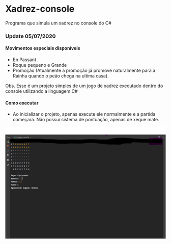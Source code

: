 # Xadrez-console

Programa que simula um xadrez no console do C#

### Update 05/07/2020
 
 #### Movimentos especiais disponíveis 
 * En Passant
 * Roque pequeno e Grande
 * Promoção (Atualmente a promoção já promove naturalmente para a Rainha quando o peão chega na ultima casa).

Obs. Esse é um projeto simples de um jogo de xadrez executado dentro do console utilizando a linguagem C#

#### Como executar
* Ao inicializar o projeto, apenas execute ele normalmente e a partida começará. Não possui sistema de pontuação, apenas de xeque mate.


![Alt text raw=true](https://github.com/PascalBreno/Xadrez-console/blob/master/Readme/JogoEmExecu%C3%A7%C3%A3o.png "Programa iniciado")

